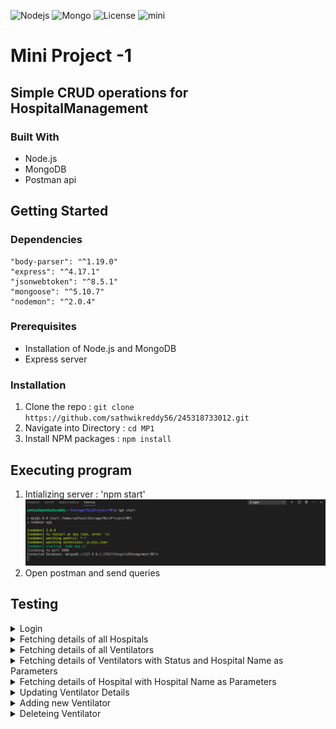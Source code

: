 ![Nodejs](https://img.shields.io/badge/nodejs-v12.18.4-blue.svg)
![Mongo](https://img.shields.io/badge/mongodb-v4.4.1-informational.svg)
![License](http://img.shields.io/:license-mit-green.svg?style=flat-square)
![mini](https://img.shields.io/static/v1?&message=mini_project&color=<9cf>)

# Mini Project -1 #

## Simple CRUD operations for HospitalManagement ##


### Built With

- Node.js
- MongoDB
- Postman api

## Getting Started
### Dependencies
    "body-parser": "^1.19.0"
    "express": "^4.17.1"
    "jsonwebtoken": "^8.5.1"
    "mongoose": "^5.10.7"
    "nodemon": "^2.0.4"
### Prerequisites
* Installation of Node.js and MongoDB
* Express server
### Installation
1. Clone the repo : ```git clone https://github.com/sathwikreddy56/245318733012.git```
2. Navigate into Directory : ```cd MP1```
3. Install NPM packages : ```npm install```
## Executing program
1. Intializing server : 'npm start'
![Alt text](/MP1/screenshots/initializing.png?raw=true "starting the express server")
2. Open postman and send queries
## Testing
<details>
    <summary>Login</summary>
    <p>1. Add username and password in the body of the query in raw json format. We wil then get a authorization token as a response</p>
    <p>2. The endpoint to Login is : <b>POST</b> >>localhost:3000/login/ </p>
    <img src="/screenshots/login.png?raw=true">
</details>
<details>
    <summary>Fetching details of all Hospitals</summary>
    <p>1. Copy the token from the login query result.</p>
    <p>2. Add the token to the headers with key as Authorization and valuse as *Bearer $token*.</p>
    <p>3. The endpoint to get the List of all Hospitals is : <b>GET</b> >>localhost:3000/api/HospitalList</p>
    <img src="/screenshots/HospitalList.png?raw=true">
</details>
<details>
    <summary>Fetching details of all Ventilators</summary>
    <p>1. Copy the token from the login query result.</p>
    <p>2. Add the token to the headers with key as Authorization and valuse as *Bearer $token*.</p>
    <p>3. The endpoint to get the List of all Ventilators is : <b>GET</b> >>localhost:3000/api/VentilatorList</p>
    <img src="/screenshots/VentilatorsList.png?raw=true">
</details>
<details>
    <summary>Fetching details of Ventilators with Status and Hospital Name as Parameters</summary>
    <p>1. Copy the token from the login query result.</p>
    <p>2. Add the token to the headers with key as Authorization and valuse as *Bearer $token*.</p>
    <p>3. The endpoint to search for Ventilators with Status and Hospital Name is : <b>GET</b> >>localhost:3000/api/Ventilator/status/hospital_name</p>
    <img src="/screenshots/Vent_stat_HN.png?raw=true">
</details>
<details>
    <summary>Fetching details of Hospital with Hospital Name as Parameters</summary>
    <p>1. Copy the token from the login query result.</p>
    <p>2. Add the token to the headers with key as Authorization and valuse as *Bearer $token*.</p>
    <p>3. The endpoint to fetch details of Hospital with Hospital Name is : <b>GET</b> >>localhost:3000/api/Hospital/hospital_name</p>
    <img src="/screenshots/hospital_name.png?raw=true">
</details>
<details>
    <summary>Updating Ventilator Details</summary>
    <p>1. Copy the token from the login query result.</p>
    <p>2. Add the token to the headers with key as Authorization and valuse as *Bearer $token*.</p>
    <p>3. Attach the feilds to bve Updated to the body of the query</p>
    <p>4. The endpoint to Upadte ventilator details : <b>PUT</b> >>localhost:3000/api/Ventilator/vent_id</p>
    <img src="/screenshots/update_vent_details.png?raw=true">
</details>
<details>
    <summary>Adding new Ventilator</summary>
    <p>1. Copy the token from the login query result.</p>
    <p>2. Add the token to the headers with key as Authorization and valuse as *Bearer $token*.</p>
    <p>3. Attach the Ventialtor Details to the body of the query</p>
    <p>4. The endpoint to Add new ventilator : <b>POST</b> >>localhost:3000/api/Ventilator</p>
    <img src="/screenshots/adding_vent.png?raw=true">
</details>
<details>
    <summary>Deleteing Ventilator</summary>
    <p>1. Copy the token from the login query result.</p>
    <p>2. Add the token to the headers with key as Authorization and valuse as *Bearer $token*.</p>
    <p>3. The endpoint to Delete ventilator : <b>DELETE</b> >>localhost:3000/api/Ventilator/vent_id</p>
    <img src="/screenshots/delete_vent.png?raw=true">
</details>
